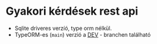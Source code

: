 # Gyakori kérdések rest api

  - Sqlite driveres verzíó, type orm nélkül.
  - TypeORM-es (`main`) verzió a [DEV](https://github.com/MMGeri/NestJs/tree/TypeORM) - branchen található
